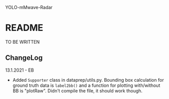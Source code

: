 YOLO-mMwave-Radar

# README
TO BE WRITTEN

## ChangeLog

13.1.2021 - EB
- Added ``Supporter`` class in dataprep/utils.py. Bounding box calculation for ground truth data is ``label2bb()`` and a function for plotting with/without BB is "plotRaw". Didn't compile the file, it should work though.